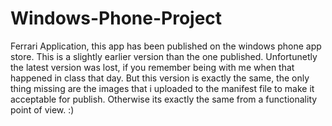 Windows-Phone-Project
=====================

Ferrari Application, this app has been published on the windows phone app store. This is a slightly earlier version than the one published. Unfortunetly the latest version was lost, if you remember being with me when that happened in class that day. But this version is exactly the same, the only thing missing are the images that i uploaded to the manifest file to make it acceptable for publish. Otherwise its exactly the same from a functionality point of view. :)
